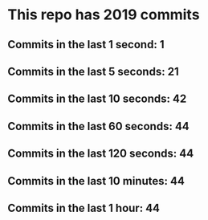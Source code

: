 # This repo has 2019 commits

## Commits in the last 1 second: 1
## Commits in the last 5 seconds: 21
## Commits in the last 10 seconds: 42
## Commits in the last 60 seconds: 44
## Commits in the last 120 seconds: 44
## Commits in the last 10 minutes: 44
## Commits in the last 1 hour: 44
